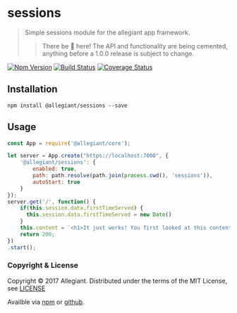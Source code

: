 # sessions

> Simple sessions module for the allegiant app framework.
>> There be 🐲 here! The API and functionality are being cemented, anything before a 1.0.0 release is subject to change.

[![Npm Version](https://img.shields.io/npm/v/@allegiant/sessions.svg)](https://www.npmjs.com/package/@allegiant/sessions)
[![Build Status](https://travis-ci.org/allegiant-js/sessions.svg?branch=master)](https://travis-ci.org/allegiant-js/sessions.svg?branch=master)
[![Coverage Status](https://coveralls.io/repos/github/allegiant-js/sessions/badge.svg?branch=master)](https://coveralls.io/github/allegiant-js/sessions?branch=master)


## Installation

```
npm install @allegiant/sessions --save
```

## Usage

```js
const App = require('@allegiant/core');

let server = App.create("https://localhost:7000", { 
    '@allegiant/sessions': {
        enabled: true,
        path: path.resolve(path.join(process.cwd(), 'sessions')),
        autoStart: true
    }
});
server.get('/', function() {
    if(this.session.data.firstTimeServed) {
      this.session.data.firstTimeServed = new Date()
    }
    this.content = `<h1>It just works! You first looked at this content on ${this.session.data.firstTimeServed}</h1>`;
    return 200;
})
.start();
```


### Copyright & License

Copyright &copy; 2017 Allegiant. Distributed under the terms of the MIT License, see [LICENSE](https://github.com/allegiant-js/sessions/blob/master/LICENSE)

Availble via [npm](https://www.npmjs.com/package/@allegiant/sessions) or [github](https://github.com/allegiant-js/sessions).
